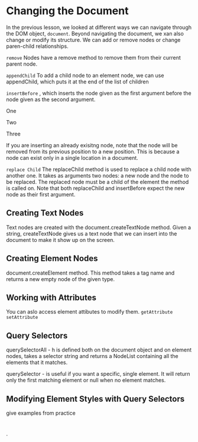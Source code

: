 # Changing the Document
In the previous lesson, we looked at different ways we can navigate through the DOM object, `document`. Beyond navigating the document, we xan also change or modify its structure. We can add or remove nodes or change paren-child relationships.

`remove`
Nodes have a remove method to remove them from their current parent node.

`appendChild`
To add a child node to an element node, we can use appendChild, which puts
it at the end of the list of children

`insertBefore`
, which inserts the node
given as the first argument before the node given as the second argument.
<p>One</p>
<p>Two</p>
<p>Three</p>
<script>
let paragraphs = document.body.getElementsByTagName("p");
document.body.insertBefore(paragraphs[2], paragraphs[0]);
</script>
If you are inserting an already exisitng node, note that the node will be removed from its previous position to a new position. This is because a node can exist only in a single location in a document.

`replace Child`
The replaceChild method is used to replace a child node with another one.
It takes as arguments two nodes: a new node and the node to be replaced. The
replaced node must be a child of the element the method is called on. Note
that both replaceChild and insertBefore expect the new node as their first
argument.

## Creating Text Nodes
Text nodes are created with the document.createTextNode
method. Given a string, createTextNode gives us a text node that we can insert into
the document to make it show up on the screen.

## Creating Element Nodes
 document.createElement method.
This method takes a tag name and returns a new empty node of the given type.


## Working with Attributes
You can aslo access element attibutes to modify them.
`getAttribute`
`setAttribute`

## Query Selectors
querySelectorAll - h is defined both on the document object
and on element nodes, takes a selector string and returns a NodeList containing
all the elements that it matches.

querySelector -  is useful if you want a specific, single element. It will return only the
first matching element or null when no element matches.

## Modifying Element Styles with Query Selectors
give examples from practice
#
.